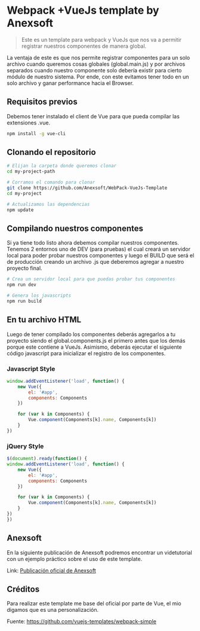 # Webpack +VueJs template by Anexsoft

> Este es un template para webpack y VueJs que nos va a permitir registrar nuestros componentes de manera global.

La ventaja de este es que nos permite registrar componentes para un solo archivo cuando queremos cosas globales (global.main.js) y por archivos separados cuando nuestro componente solo debería existir para cierto módulo de nuestro sistema. Por ende, con este evitamos tener todo en un solo archivo y ganar performance hacia el Browser.

## Requisitos previos
Debemos tener instalado el client de Vue para que pueda compilar las extensiones .vue.

``` bash
npm install -g vue-cli
```

## Clonando el repositorio
``` bash
# Elijan la carpeta donde queremos clonar
cd my-project-path

# Corramos el comando para clonar
git clone https://github.com/Anexsoft/WebPack-VueJs-Template
cd my-project

# Actualizamos las dependencias
npm update
```

## Compilando nuestros componentes
Si ya tiene todo listo ahora debemos compilar nuestros componentes. Tenemos 2 entornos uno de DEV (para pruebas) el cual creará un servidor local para poder probar nuestros componentes y luego el BUILD que será el de producción creando un archivo .js que deberemos agregar a nuestro proyecto final.

``` bash
# Crea un servidor local para que puedas probar tus componentes
npm run dev

# Genera los javascripts
npm run build
```

## En tu archivo HTML
Luego de tener compilado los componentes deberás agregarlos a tu proyecto siendo el global.components.js el primero antes que los demás porque este contiene a VueJs. Asimismo, deberás ejecutar el siguiente código javascript para inicializar el registro de los componentes.

### Javascript Style
``` js
window.addEventListener('load', function() {
    new Vue({
        el: '#app',
        components: Components
    })

    for (var k in Components) {
        Vue.component(Components[k].name, Components[k])
    }
})
```

### jQuery Style
``` js
$(document).ready(function() {
window.addEventListener('load', function() {
    new Vue({
        el: '#app',
        components: Components
    })

    for (var k in Components) {
        Vue.component(Components[k].name, Components[k])
    }
})  
})
```

## Anexsoft
En la siguiente publicación de Anexsoft podremos encontrar un videtutorial con un ejemplo práctico sobre el uso de este template.

Link:
[Publicación oficial de Anexsoft](http://anexsoft.com/p/176/plantilla-webpack-vuejs-para-nuestros-nuevos-proyectos)

## Créditos
Para realizar este template me base del oficial por parte de Vue, el mio digamos que es una personalización.

Fuente:
https://github.com/vuejs-templates/webpack-simple